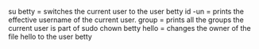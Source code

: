 su betty = switches the current user to the user betty
id -un =  prints the effective username of the current user.
group =  prints all the groups the current user is part of
sudo chown betty hello = changes the owner of the file hello to the user betty

